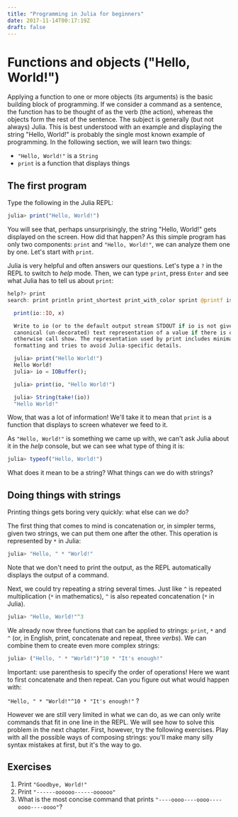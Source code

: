 ```yaml
---
title: "Programming in Julia for beginners"
date: 2017-11-14T00:17:19Z
draft: false
---
```

# Functions and objects ("Hello, World!")


Applying a function to one or more objects (its arguments) is the basic building block of programming. If we consider a command as a sentence, the function has to be thought of as the verb (the action), whereas the objects form the rest of the sentence. The subject is generally (but not always) Julia. This is best understood with an example and displaying the string "Hello, World!" is probably the single most known example of programming. In the following section, we will learn two things:

- `"Hello, World!"` is a `String`
- `print` is a function that displays things

## The first program

Type the following in the Julia REPL:

```julia
julia> print("Hello, World!")
```

You will see that, perhaps unsurprisingly, the string "Hello, World!" gets displayed on the screen. How did that happen? As this simple program has only two components: `print` and `"Hello, World!"`,  we can analyze them one by one. Let's start with `print`.

Julia is very helpful and often answers our questions. Let's type a `?` in the REPL to switch to *help* mode. Then, we can type `print`, press `Enter` and see what Julia has to tell us about `print`:

```julia
help?> print
search: print println print_shortest print_with_color sprint @printf isprint

  print(io::IO, x)

  Write to io (or to the default output stream STDOUT if io is not given) a
  canonical (un-decorated) text representation of a value if there is one,
  otherwise call show. The representation used by print includes minimal
  formatting and tries to avoid Julia-specific details.

  julia> print("Hello World!")
  Hello World!
  julia> io = IOBuffer();

  julia> print(io, "Hello World!")

  julia> String(take!(io))
  "Hello World!"


```

Wow, that was a lot of information! We'll take it to mean that `print` is a function that displays to screen whatever we feed to it.

As `"Hello, World!"` is something we came up with, we can't ask Julia about it in the *help* console, but we can see what type of thing it is:

```julia
julia> typeof("Hello, World!")
```

What does it mean to be a string? What things can we do with strings?

## Doing things with strings

Printing things gets boring very quickly: what else can we do?

The first thing that comes to mind is concatenation or, in simpler terms, given two strings, we can put them one after the other. This operation is represented by `*` in Julia:

```julia
julia> "Hello, " * "World!"
```

Note that we don't need to print the output, as the REPL automatically displays the output of a command.

Next, we could try repeating a string several times. Just like `^` is repeated multiplication (`*` in mathematics), `^` is also repeated concatenation (`*` in Julia).

```julia
julia> "Hello, World!"^3
```

We already now three functions that can be applied to strings: `print`, `*` and `^` (or, in English, print, concatenate and repeat, three *verbs*). We can combine them to create even more complex strings:

```julia
julia> ("Hello, " * "World!")^10 * "It's enough!"
```

Important: use parenthesis to specify the order of operations! Here we want to first concatenate and then repeat. Can you figure out what would happen with:

`"Hello, " * "World!"^10 * "It's enough!"` ?

However we are still very limited in what we can do, as we can only write commands that fit in one line in the REPL. We will see how to solve this problem in the next chapter. First, however, try the following exercises. Play with all the possible ways of composing strings: you'll make many silly syntax mistakes at first, but it's the way to go.

## Exercises

1. Print `"Goodbye, World!"`
2. Print `"------oooooo------oooooo"`
3.  What is the most concise command that prints `"----oooo----oooo----oooo----oooo"`?
